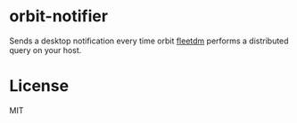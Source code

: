 # orbit-notifier

Sends a desktop notification every time orbit [fleetdm](https://fleetdm.com/) performs a distributed query on your host.

# License

MIT

